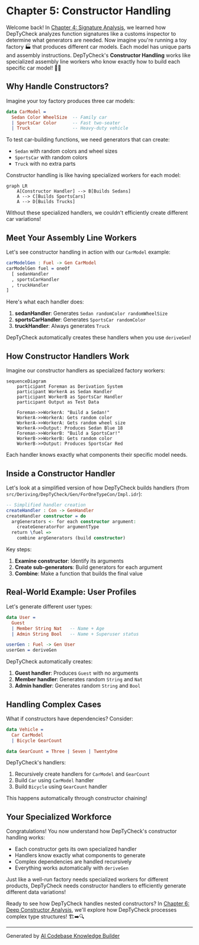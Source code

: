# Chapter 5: Constructor Handling

Welcome back! In [Chapter 4: Signature Analysis](04_signature_analysis_.md), we learned how DepTyCheck analyzes function signatures like a customs inspector to determine what generators are needed. Now imagine you're running a toy factory 🏭 that produces different car models. Each model has unique parts and assembly instructions. DepTyCheck's **Constructor Handling** works like specialized assembly line workers who know exactly how to build each specific car model! 🚗👷

## Why Handle Constructors?

Imagine your toy factory produces three car models:
```idris
data CarModel = 
  Sedan Color WheelSize  -- Family car
  | SportsCar Color      -- Fast two-seater
  | Truck                -- Heavy-duty vehicle
```

To test car-building functions, we need generators that can create:
- `Sedan` with random colors and wheel sizes
- `SportsCar` with random colors
- `Truck` with no extra parts

Constructor handling is like having specialized workers for each model:
```mermaid
graph LR
    A[Constructor Handler] --> B[Builds Sedans]
    A --> C[Builds SportsCars]
    A --> D[Builds Trucks]
```

Without these specialized handlers, we couldn't efficiently create different car variations!

## Meet Your Assembly Line Workers

Let's see constructor handling in action with our `CarModel` example:

```idris
carModelGen : Fuel -> Gen CarModel
carModelGen fuel = oneOf
  [ sedanHandler
  , sportsCarHandler
  , truckHandler
]
```

Here's what each handler does:
1. **sedanHandler**: Generates `Sedan randomColor randomWheelSize`
2. **sportsCarHandler**: Generates `SportsCar randomColor`
3. **truckHandler**: Always generates `Truck`

DepTyCheck automatically creates these handlers when you use `deriveGen`!

## How Constructor Handlers Work

Imagine our constructor handlers as specialized factory workers:

```mermaid
sequenceDiagram
    participant Foreman as Derivation System
    participant WorkerA as Sedan Handler
    participant WorkerB as SportsCar Handler
    participant Output as Test Data
    
    Foreman->>WorkerA: "Build a Sedan!"
    WorkerA->>WorkerA: Gets random color
    WorkerA->>WorkerA: Gets random wheel size
    WorkerA->>Output: Produces Sedan Blue 18
    Foreman->>WorkerB: "Build a SportsCar!"
    WorkerB->>WorkerB: Gets random color
    WorkerB->>Output: Produces SportsCar Red
```

Each handler knows exactly what components their specific model needs.

## Inside a Constructor Handler

Let's look at a simplified version of how DepTyCheck builds handlers (from `src/Deriving/DepTyCheck/Gen/ForOneTypeCon/Impl.idr`):

```idris
-- Simplified handler creation
createHandler : Con -> GenHandler
createHandler constructor = do
  argGenerators <- for each constructor argument:
    createGeneratorFor argumentType
  return \fuel => 
    combine argGenerators (build constructor)
```

Key steps:
1. **Examine constructor**: Identify its arguments
2. **Create sub-generators**: Build generators for each argument
3. **Combine**: Make a function that builds the final value

## Real-World Example: User Profiles

Let's generate different user types:
```idris
data User = 
  Guest 
  | Member String Nat   -- Name + Age
  | Admin String Bool   -- Name + Superuser status

userGen : Fuel -> Gen User
userGen = deriveGen
```

DepTyCheck automatically creates:
1. **Guest handler**: Produces `Guest` with no arguments
2. **Member handler**: Generates random `String` and `Nat`
3. **Admin handler**: Generates random `String` and `Bool`

## Handling Complex Cases

What if constructors have dependencies? Consider:
```idris
data Vehicle = 
  Car CarModel 
  | Bicycle GearCount

data GearCount = Three | Seven | TwentyOne
```

DepTyCheck's handlers:
1. Recursively create handlers for `CarModel` and `GearCount`
2. Build `Car` using `CarModel` handler
3. Build `Bicycle` using `GearCount` handler

This happens automatically through constructor chaining!

## Your Specialized Workforce

Congratulations! You now understand how DepTyCheck's constructor handling works:
- Each constructor gets its own specialized handler
- Handlers know exactly what components to generate
- Complex dependencies are handled recursively
- Everything works automatically with `deriveGen`

Just like a well-run factory needs specialized workers for different products, DepTyCheck needs constructor handlers to efficiently generate different data variations!

Ready to see how DepTyCheck handles nested constructors? In [Chapter 6: Deep Constructor Analysis](06_deep_constructor_analysis_.md), we'll explore how DepTyCheck processes complex type structures! 🏗️➡️🔍

---

Generated by [AI Codebase Knowledge Builder](https://github.com/The-Pocket/Tutorial-Codebase-Knowledge)